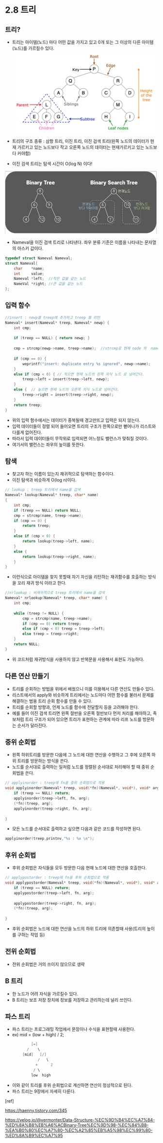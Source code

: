 # 2.8 트리

## 트리?
- 트리는 아이템(노드) 마다 어떤 값을 가지고 있고 0개 또는 그 이상의 다른 아이템(노드)를 가르킬수 있다.
![Alt text](./lecture_note/image/0208/image-1.png)


- 트리의 구조 종류 : 삼항 트리, 이진 트리, 이진 검색 트리(왼쪽 노드의 데이터가 현재 가르키고 있는 노드보다 작고 오른쪽 노드의 데이터는 현재가르키고 있는 노드보다 커야함) 
- 이진 검색 트리는 탐색 시간이 O(log N) 이다!
    
![Alt text](./lecture_note/image/0208/image.png)

- Nameval을 이진 검색 트리로 나타낸다. 좌우 분류 기준은 이름을 나타내는 문자열의 아스키 값이다.
``` c++
typedef struct Nameval Nameval;
struct Nameval{
    char    *name;
    int     value;
    Nameval *left;  //작은 값을 같는 노드
    NameVal *right; //큰 값을 같는 노드
};
```

## 입력 함수 
```c++
//insert : newp를 treep에 추가하고 treep 를 리턴
Nameval* insert(Nameval* treep, Nameval* newp) {
	int cmp;

	if (treep == NULL) { return newp; }

	cmp = strcmp(newp->name, treep->name);  //strcmp로 현재 node 의  name과 입력할 node의 name 을 비교해 작으면 -1 를 높으면 +1를 같으면 0

	if (cmp == 0) {
		weprintf("insert: duplicate entry %s ignored", newp->name);
	}
	else if (cmp < 0) { // 작으면 현재 노드의 왼쪽 자식 노드 로 넘어간다.
		treep->left = insert(treep->left, newp);
	}
	else {  // 높으면 현재 노드의 오른쪽 자식 노드로 넘어간다.
		treep->right = insert(treep->right, newp);
	}
	return treep;
}
```
- 위의 입력 함수에서는 데이터가 중복될때 경고만뜨고 입력은 되지 않는다.
- 입력 데이터들이 정렬 되어 들어오면 트리의 구조가 한쪽으로만 뻗어나가 리스트와 다를게 없어진다.
- 따라서 입력 데이터들이 무작위로 입력되면 어느정도 밸런스가 맞춰질 것이다.
- 여기서의 밸런스는 좌우의 높이를 뜻한다.

## 탐색
- 찾고자 하는 이름이 있는지 재귀적으로 탐색하는 함수이다.
- 이진 탐색과 비슷하게 O(log n)이다.
```cpp
// lookup : treep 트리에서 name을 겁색
Nameval* lookup(Nameval* treep, char* name)
{
	int cmp;
	if (treep == NULL) return NULL;
	cmp = strcmp(name, treep->name);
	if (cmp == 0) {
		return treep;
	}
	else if (cmp < 0) {
		return lookup(treep->left, name);
	}
	else {
		return lookup(treep->right, name);
	}
}
```
- 이런식으로 아이템을 찾지 못할때 자기 자신을 리턴하는 재귀함수를 호출하는 방식을 꼬리 재귀 방식 이라고 한다.

```cpp
//nrlookup : 비재귀적으로 treep 트리에서 name을 검색
Nameval* nrlookup(Nameval* treep, char* name) {
	int cmp;

	while (treep != NULL) {
		cmp = strcmp(name, treep->name);
		if (cmp == 0) return treep;
		else if (cmp < 0) treep = treep->left;
		else treep = treep->right;
	}
	return NULL;
}
```
- 위 코드처럼 재귀방식을 사용하지 않고 반복문을 사용해서 표현도 가능하다.

## 다른 연산 만들기

- 트리를 순회하는 방법을 위에서 배웠으니 이를 이용해서 다른 연산도 만들수 있다.
- 리스트에서의 apply와 비슷하게 트리에서는 노드마다 어떤 함수를 불러서 문제를 해결하는 범용 트리 순회 함수를 만들 수 있다.
- 트리를 순회할 방향과, 언제 노드를 함수에 전달할지 등을 고려해야 한다.
- 예를 들어 이진 검색 트리면 왼쪽 절반을 오른쪽 절반보다 먼저 처리를 해야하고, 족보처럼 트리 구조가 되어 있으면 트리가 표현하는 관계에 따라 리프 노드를 방문하는 순서가 달라진다.

## 중위 순회법

- 왼쪽 하위트리를 방문한 다음에 그 노드에 대한 연산을 수행하고 그 후에 오른쪽 하위 트리를 방문하는 방식을 쓴다.
- 노드를 순서대로 출력하는 일처럼 노드를 정렬된 순서대로 처리해야 할 때 중위 순회법을 쓴다.
```cpp
// applyinorder : treep에 fn을 중위 순회법으로 적용
void applyinorder(Nameval* treep, void(*fn)(Nameval*, void*), void* arg) {
	if (treep == NULL) return;
	applyinorder(treep->left, fn, arg);
	(*fn)(treep, arg);
	applyinorder(treep->right, fn, arg);

}
```
- 모든 노드를 순서대로 출력하고 싶으면 다음과 같은 코드를 작성하면 된다.

```cpp
applyinorder(treep,printnv,"%s : %x \n");
```


## 후위 순회법
- 후위 순회법은 자식들을 모두 방문한 다음 현재 노드에 대한 연산을 호출한다.
```cpp
// applypostorder : treep에 fn을 후위 순회법으로 적용
void applypostorder(Nameval* treep, void(*fn)(Nameval*, void*), void* arg) {
	if (treep == NULL) return;
	applypostorder(treep->left, fn, arg);
	
	applypostorder(treep->right, fn, arg);
    (*fn)(treep, arg);

}
```
- 후위 순회법은 노드에 대한 연산을 노드의 하위 트리에 의존할때 사용(트리의 높이를 구하는 작업 등)

## 전위 순회법

- 전위 순회법은 거의 쓰이지 않으므로 생략


## B 트리
- 한 노드가 어려 자식을 가르킬수 있다.
- B 트리는 보조 저장 장치에 정보를 저장하고 관리하는데 널리 쓰인다.

## 파스 트리

- 파스 트리는 프로그래밍 작업에서 문장이나 수식을 표현할때 사용한다.
- ex) mid = (low + high) / 2;
```cpp
            [=]
          /    \
        [mid]   [/]
               /   \
              +      2
             / \
            low  high
```
- 이와 같이 트리를 후위 순회법으로 계산하면 연산이 정상적으로 된다.
- 파스 트리는 9장에서 자세히 다룬다.





[ref]


https://haenny.tistory.com/345

https://velog.io/@vermonter/Data-Structure-%EC%9D%B4%EC%A7%84-%ED%8A%B8%EB%A6%ACBinary-Tree%EC%9D%98-%EC%84%B8-%EA%B0%80%EC%A7%80-%EC%A2%85%EB%A5%98%EC%99%80-%ED%8A%B9%EC%A7%95
